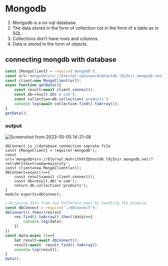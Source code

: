 # Mongodb
1. Mongodb is a no-sql database.
2. The data stored in the form of collection not in the form of a table as in SQL.
3. Collections don’t have rows and columns.
4. Data is stored in the form of objects.
## connecting mongdb with database
```js
const {MongoClient} = require('mongodb');
const url='mongodb+srv://Eternal:<password>@testdb.l9j5njr.mongodb.net/?retryWrites=true&w=majority'; //connecting with cloud database
const client=new MongoClient(url);
async function getData(){
    const result=await client.connect();
    const db=result.db('e-com');
    const collection=db.collection('products')
    console.log(await collection.find().toArray());
}
getData();

```
### output

![Screenshot from 2023-05-05 14-21-08](https://user-images.githubusercontent.com/56790381/236415802-1e2ec06f-c497-454c-b396-9747ea18a986.png)
```
dbConnect.js //database connection seprate file
const {MongoClient} = require('mongodb');
const url='mongodb+srv://Eternal:AshrithXYZ@testdb.l9j5njr.mongodb.net/?retryWrites=true&w=majority';
const client=new MongoClient(url);
dbConnect=async()=>{
    const result=await client.connect();
    const db=result.db('e-com');
    return db.collection('products');
}
module.exports=dbConnect;
```

```js
//Accesing data from two different ways by handling the promise
const dbConnect = require('./dbConnect');
dbConnect().then((res)=>{
    res.find().toArray().then((data)=>{
        console.log(data);
    })
})
const data=async ()=>{
    let result=await dbConnect();
    result=await  result.find().toArray()
    console.log(result);
}
data();
```
